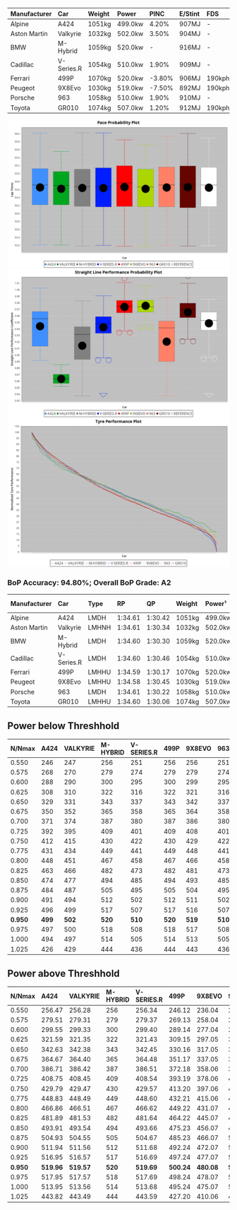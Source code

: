 | Manufacturer | Car        | Weight | Power   | PINC    | E/Stint | FDS     |
|:-|:-|:-|:-|:-|:-|:-|
| Alpine       | A424       | 1051kg | 499.0kw | 4.20%   | 907MJ   |    -    |
| Aston Martin | Valkyrie   | 1032kg | 502.0kw | 3.50%   | 904MJ   |    -    |
| BMW          | M-Hybrid   | 1059kg | 520.0kw |    -    | 916MJ   |    -    |
| Cadillac     | V-Series.R | 1054kg | 510.0kw | 1.90%   | 909MJ   |    -    |
| Ferrari      | 499P       | 1070kg | 520.0kw | -3.80%  | 906MJ   | 190kph  |
| Peugeot      | 9X8Evo     | 1030kg | 519.0kw | -7.50%  | 892MJ   | 190kph  |
| Porsche      | 963        | 1058kg | 510.0kw | 1.90%   | 910MJ   |    -    |
| Toyota       | GR010      | 1074kg | 507.0kw | 1.20%   | 912MJ   | 190kph  |

![PACECHART](./IMG/AUTO.png)
![STRAIGHTLINEPERFORMANCECHART](./IMG/AUTO_sp.png)
![TYREPERFORMANCECHART](./IMG/AUTO_tw.png)

### BoP Accuracy: 94.80%; Overall BoP Grade: A2
| Manufacturer | Car        | Type  | RP      | QP      | Weight | Power¹  | Threshhold | PINC    | Power²   | E/Stint | AVG Vmax  | FDS     | RDLC | L/Stint | BOP-Grade | Model Accuracy | Model Points | Match%  | SimDiff |
|:-|:-|:-|:-|:-|:-|:-|:-|:-|:-|:-|:-|:-|:-|:-|:-|:-|:-|:-|:-|
| Alpine       | A424       | LMDH  | 1:34.61 | 1:30.42 | 1051kg | 499.0kw | 250.0kph   | 4.20%   | 520.00kw |  907MJ  | 303.34kph |    -    | 1.02 | 37      | ~A1       | 99.58%         | 1429         | 98.26%  | +0.23   |
| Aston Martin | Valkyrie   | LMHNH | 1:34.61 | 1:30.34 | 1032kg | 502.0kw | 250.0kph   | 3.50%   | 519.60kw |  904MJ  | 291.09kph |    -    | 1.06 | 37      | +C2       | 100.00%        | 247          | 72.69%  | #       |
| BMW          | M-Hybrid   | LMDH  | 1:34.60 | 1:30.30 | 1059kg | 520.0kw | 250.0kph   |    -    | 520.00kw |  916MJ  | 298.59kph |    -    | 1.02 | 37      | ~A1       | 99.97%         | 2912         | 100.00% | -0.21   |
| Cadillac     | V-Series.R | LMDH  | 1:34.60 | 1:30.46 | 1054kg | 510.0kw | 250.0kph   | 1.90%   | 519.70kw |  909MJ  | 301.88kph |    -    | 1.02 | 37      | +A2       | 99.49%         | 5225         | 94.25%  | +0.26   |
| Ferrari      | 499P       | LMHHU | 1:34.59 | 1:30.17 | 1070kg | 520.0kw | 250.0kph   | -3.80%  | 500.20kw |  906MJ  | 304.82kph | 190kph  | 1.02 | 37      | ~A1       | 100.00%        | 5378         | 98.61%  | -0.17   |
| Peugeot      | 9X8Evo     | LMHHU | 1:34.58 | 1:30.45 | 1030kg | 519.0kw | 250.0kph   | -7.50%  | 480.10kw |  892MJ  | 305.89kph | 190kph  | 1.03 | 37      | -A2       | 100.00%        | 1459         | 94.62%  | +0.36   |
| Porsche      | 963        | LMDH  | 1:34.61 | 1:30.22 | 1058kg | 510.0kw | 250.0kph   | 1.90%   | 519.70kw |  910MJ  | 299.40kph |    -    | 1.02 | 37      | ~A1       | 99.92%         | 14207        | 100.00% | -0.10   |
| Toyota       | GR010      | LMHHU | 1:34.60 | 1:30.06 | 1074kg | 507.0kw | 250.0kph   | 1.20%   | 513.10kw |  912MJ  | 304.29kph | 190kph  | 1.02 | 37      | ~A1       | 99.86%         | 4280         | 99.99%  | -0.17   |

## Power below Threshhold
| N/Nmax    | A424    | VALKYRIE | M-HYBRID | V-SERIES.R | 499P    | 9X8EVO  | 963     | GR010   |
|:-|:-|:-|:-|:-|:-|:-|:-|:-|
|  0.550    |  246    |  247     |  256     |  251       |  256    |  256    |  251    |  250    |
|  0.575    |  268    |  270     |  279     |  274       |  279    |  279    |  274    |  273    |
|  0.600    |  288    |  290     |  300     |  295       |  300    |  299    |  295    |  293    |
|  0.625    |  308    |  310     |  322     |  316       |  322    |  321    |  316    |  314    |
|  0.650    |  329    |  331     |  343     |  337       |  343    |  342    |  337    |  335    |
|  0.675    |  350    |  352     |  365     |  358       |  365    |  364    |  358    |  356    |
|  0.700    |  371    |  374     |  387     |  380       |  387    |  386    |  380    |  377    |
|  0.725    |  392    |  395     |  409     |  401       |  409    |  408    |  401    |  399    |
|  0.750    |  412    |  415     |  430     |  422       |  430    |  429    |  422    |  419    |
|  0.775    |  431    |  434     |  449     |  441       |  449    |  448    |  441    |  438    |
|  0.800    |  448    |  451     |  467     |  458       |  467    |  466    |  458    |  455    |
|  0.825    |  463    |  466     |  482     |  473       |  482    |  481    |  473    |  470    |
|  0.850    |  474    |  477     |  494     |  485       |  494    |  493    |  485    |  482    |
|  0.875    |  484    |  487     |  505     |  495       |  505    |  504    |  495    |  492    |
|  0.900    |  491    |  494     |  512     |  502       |  512    |  511    |  502    |  499    |
|  0.925    |  496    |  499     |  517     |  507       |  517    |  516    |  507    |  504    |
| **0.950** | **499** | **502**  | **520**  | **510**    | **520** | **519** | **510** | **507** |
|  0.975    |  497    |  500     |  518     |  508       |  518    |  517    |  508    |  505    |
|  1.000    |  494    |  497     |  514     |  505       |  514    |  513    |  505    |  502    |
|  1.025    |  426    |  429     |  444     |  436       |  444    |  443    |  436    |  433    |

## Power above Threshhold
| N/Nmax    | A424       | VALKYRIE   | M-HYBRID | V-SERIES.R | 499P       | 9X8EVO     | 963        | GR010      |
|:-|:-|:-|:-|:-|:-|:-|:-|:-|
|  0.550    |  256.47    |  256.28    |  256     |  256.34    |  246.12    |  236.04    |  256.34    |  253.04    |
|  0.575    |  279.51    |  279.31    |  279     |  279.37    |  269.13    |  258.04    |  279.37    |  276.05    |
|  0.600    |  299.55    |  299.33    |  300     |  299.40    |  289.14    |  277.04    |  299.40    |  296.05    |
|  0.625    |  321.59    |  321.35    |  322     |  321.43    |  309.15    |  297.05    |  321.43    |  317.05    |
|  0.650    |  342.63    |  342.38    |  343     |  342.45    |  330.16    |  317.05    |  342.45    |  338.06    |
|  0.675    |  364.67    |  364.40    |  365     |  364.48    |  351.17    |  337.05    |  364.48    |  360.06    |
|  0.700    |  386.71    |  386.42    |  387     |  386.51    |  372.18    |  358.06    |  386.51    |  382.06    |
|  0.725    |  408.75    |  408.45    |  409     |  408.54    |  393.19    |  378.06    |  408.54    |  403.07    |
|  0.750    |  429.79    |  429.47    |  430     |  429.57    |  413.20    |  397.06    |  429.57    |  424.07    |
|  0.775    |  448.83    |  448.49    |  449     |  448.60    |  432.21    |  415.06    |  448.60    |  443.07    |
|  0.800    |  466.86    |  466.51    |  467     |  466.62    |  449.22    |  431.07    |  466.62    |  461.08    |
|  0.825    |  481.89    |  481.53    |  482     |  481.64    |  464.22    |  445.07    |  481.64    |  476.08    |
|  0.850    |  493.91    |  493.54    |  494     |  493.66    |  475.23    |  456.07    |  493.66    |  487.08    |
|  0.875    |  504.93    |  504.55    |  505     |  504.67    |  485.23    |  466.07    |  504.67    |  498.08    |
|  0.900    |  511.94    |  511.56    |  512     |  511.68    |  492.24    |  472.07    |  511.68    |  505.08    |
|  0.925    |  516.95    |  516.57    |  517     |  516.69    |  497.24    |  477.07    |  516.69    |  510.08    |
| **0.950** | **519.96** | **519.57** | **520**  | **519.69** | **500.24** | **480.08** | **519.69** | **513.08** |
|  0.975    |  517.95    |  517.57    |  518     |  517.69    |  498.24    |  478.07    |  517.69    |  511.08    |
|  1.000    |  513.95    |  513.56    |  514     |  513.68    |  495.24    |  475.07    |  513.68    |  507.08    |
|  1.025    |  443.82    |  443.49    |  444     |  443.59    |  427.20    |  410.06    |  443.59    |  438.07    |
